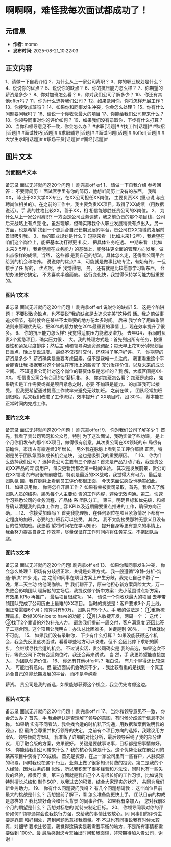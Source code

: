 # 啊啊啊，难怪我每次面试都成功了！

## 元信息
- **作者**: momo
- **发布时间**: 2025-08-21_10:22:03

## 正文内容

1、请做一下自我介绍
2、为什么从上一家公司离职？
3、你的职业规划是什么？
4、说说你的优点？
5、说说你的缺点？
6、你的抗压能力怎么样？
7、你期望的薪资是多少？
8、你对加班怎么看？
9、你对我们公司了解多少？
10、你还有其他offer吗？
11、你为什么选择我们公司？
12、如果录用你，你将怎样开展工作？
13、你接受加班吗？
14、如果你和同事发生冲突，你会怎么处理？
15、你有什么问题要问我吗？
16、请说一个你收获最大的项目
17、你能给我们公司带来什么？
18、你领导同事对你的评价如何？
19、如果我们没有录取你，下步有什么打算？
20、当你和领导意见不一致，你会怎么办？
#求职[话题]# #找工作[话题]# #秋招[话题]# #面试技巧[话题]# #求职辅导[话题]# #面试问题[话题]# #offer[话题]# #大学生求职[话题]# #职场干货[话题]# #面经[话题]#

## 图片文本

### 封面图片文本

备忘录
面试无非就问这20个问题！
刷完拿off er!
1、
请做一下自我介绍
参考回答：
不要背简历！
面试官手里有你的简历，他想听简历上没有的东西。
我叫XX，
毕业于XX大学XX专业，在XX公司担任XX岗位，
主要负责XX
(重点说
与应聘岗位相关的）。在之前的工作中，我主要负责XX项目，取得了XX成绩
（用数据说话）。手
我的性格比较XX，善于XX，相
相信能够胜任贵公司的X岗位。
2、
为什么从上一家公司离职?
一方面是公司业务调整，我之前负责的那个项目线，公司后来战略上有点变
化，虽然理解，但确实跟我个人职业发展稍微有点出入。另一方面，也是希望
找到一个更适合自己长期发展的平台，贵公司在XX领域的发展前景很吸引我。
3、
你的职业规划是什么？
短期来看
（比如未来1-2年），我希望在咱们这个岗位上，能把基本功打得更
扎实，
把具体业务吃透。
中期来看
（比如未来3-5年），我希望能在业务能力
的基础上，能够往更全面的管理方向发展，做出点像样的成绩。当然，
这些都
是我自己的想法，具体怎么走，还得看公司平台给到的机会和培养。
说说你的优点?
4、
可能就是做事比较专注，有始有终，一旦接手了任
好的，
优点呢，手
我觉得吧，
务，
还有就是比较愿意学习新东西，
会想办法把它搞定，
不太喜欢半途而废。
这行变化快，我觉得保持学习能力挺重要的。

### 图片1文本

备忘录
面试无非就问这20个问题！
刷完拿off er!
说说你的缺点?
5、
这是个陷阱题！
不要说致命缺点，也不要说"我的缺点是太追求完美"这种假
话。我之前做事追求细节，有时候会在某些不太重要的地方花太多时间。
后来
我学会了用四象限法则来管理优先级，把80%的精力放在20%最重要的事情
上，现在效率提升了很多。
6、
你的抗压能力怎么样?
我觉得适度压力能激发潜力。
去年Q4，
我同时负责3个紧急项目，确实压力很
、
大。我的处理方式是：首先列出所有任务，按重要性和紧急程度排序；然后主
动和领导沟通资源调配；每天早上花10分钟规划当日重点，晚上复盘进度。
最终不仅按时交付，还获得了客户好评。
7、
你期望的薪资是多少？
薪资确实是重要考虑因素，但不是我唯一关注的。
我更看重这个平台能否让我
根据我对这个岗位在市场上的薪资了
充分发挥价值，以及未来的成长空间。
不知道贵公司针对这个岗位的薪资体系是怎样的？我
解，大概区间是XX-XX。
相信贵公司会有合理的定薪标准。
8、
你对加班怎么看？
加班是态度，
如果确实是工作需要或者是项目紧急之时，必要
不加班是能力。
的加班我可以接受。
但我更希望通过提高工作效率来避免无效加班。
之前在做
。
团队经常加班到很晚，后来我们改进了工作流程，效率提升了
XX项目时，团
30%，
基本能在正常时间内完成工作。

### 图片2文本

备忘录
面试无非就问这20个问题！
刷完拿offer!
9、
你对我们公司了解多少？
首先，我看了贵公司官网和公众号，特别
为了这次面试，我确实做了些功课。
是上个月你们发布的那个XX项目，做得很有创意。其次贵公司在XX领域的布
局很有前瞻性，市场占有率连续3年增长。
另外我在脉脉上看到员工评价都很
正面，特别是关于团队氛围和成长机会这块，
这也是吸引我的重要原因。
「
10、
你为什么选择我们公司？
选择贵公司主要有三个原因：首先是产品打动了我，我是贵公司XX产品的深
度用户，每次更新我都会第一时间体验。
其次是发展前景，贵公司在XX领域
的布局很有前瞻性，特别是最近的XX战略，我觉得大有可为。最后是团队氛
围，我在脉脉上看到员工评价都很正面，
今天来面试感受也确实如此。
11、
如果录用你，
你将怎样开展工作？
如果有幸被贵司录取，首先，我会去了解团队人员的结构，熟悉每个人主要负
责的工作内容，避免无效沟通。第二，快速学习熟悉公司的业务流程、产品体
系
团队分工。
第三，明确目标和优先级，和领导确认清楚我的具体工作内
_
容
KPI以及近期需要重点推进的工作，确保方向正确。
_
12、
你接受加班吗？
首先我能理解，在任何职位在项目紧急情况下都有一定程度的加班，必要的加
班我可以接受。
其次，
我不太能接受那种无意义且没有目的性的加班。我更希
望将时间花在学习知识、
提升自身等更有意义的事情上。我会努力提高自身工
作效率，尽量保证在工作时间内将任务完成，不拖团队后腿。

### 图片3文本

备忘录
面试无非就问这20个问题!
刷完拿off  er!
13、
如果你和同事发生冲突，
你会怎么处理？
职场有分歧很正常，关键是处理方式。
我一般遵循"冷静-分析-沟通-解决"四步
走。之
之前和同事在项目方案上产生分歧，我先让自己冷静了一晚，第二天主动
约他喝咖啡。手
我们聊开了，原来他担心新方案风险太大，万一失败会影响团队
理解他的立场后，我提议做个折中方案：先小范围试点新方案，有效果
KPIo
再推广，
最后项目很成功。
14、
请说一个你收获最大的项目
去年带领团队完成了公司历史上最难的XX项目。
当时的挑战是：客户要求3个
月上线，但正常需要6个月；预算只有50万，
团队只有5个人。手
我的做法是：
①重新梳理需求，砍掉30%nice to have的功能；
②引入敏捷开发，两周一个
：
迭代；③找了2个靠谱的外包补充人力。
最终我们提前一周交付，客户满意度
还因此签了二期合同。这个项目让我明白：办法总比困难多，关键是别
98%，
一开始就说不可能。
15、
如果我们没有录取你，
下步有什么打算？
如果没能获得这个机会，我会先反思这次面试，看看哪些地方可以改进。但不
会因此停下求职的脚步，
会继续寻找合适的机会。
不过说实话，贵公司确实是
我的首选，如果这次不行，等贵公司下次有合适岗位时，我还会再来试试。
当
然，手
我更希望能直接加入，
为团队创造价值。
16、
你还有其他offer吗？
坦白说，
有几个聊得还比较深入，
可能也有意向。但
最近面试机会确实不少，
.
我比较看重的是找到一个真正适合自己的
能长期发展的平台，
而不是单纯看

薪资。
贵公司是我的首选，如果能够获得这个机会，我会优先考虑这边。

### 图片4文本

备忘录
面试无非就问这20个问题！
刷完拿off  r!
17、
当你和领导意见不一致，
你会怎么办？
首先，手
我会确认是否理解了领导的意图，有时候分歧源于信息不对称。
如果确
实有不同看法，我会找合适的时机私下沟通，用数据和案例说明我的观点，但
最终会尊重并执行领导的决定。
之前有个项目方向的选择，我建议用方案A，
领导倾向方案B。
我准备了详细的对比分析，最后领导采纳了我的部分建议，
用了融合版的方案，效果很好。
关键是要就事论事，目标都是把事情做好。
18、
你能给我们公司带来什么？
我的核心优势是什么，这个优势让我在前公司的某某项目中获得了XX成绩。
首先是资源，在上一家公司里有一些客户，人脉资源的积累，同时我也在这个
行业，业务上做了很多知识付费的投资。第二是我的个人经验，因为业务的相
似性，所以我积累了很多经验和方法论，同时也有一些失败的经验，都很可
贵。第三方面就是我自己个人有很长好的工作习惯，比如说我特别擅长总结和
制作SOP，以我过去的积累，结合大家现实的状况，
共同为我们新业务助力。
19、
你有什么问题要问我吗？
有几个问题想请教：
这个岗位目前最大的挑战是什么？
我想提前了解下，看
怎么准备能更快上手。
团队目前的构成是怎样的？
我比较好奇会和什么背景
的同事合作。
如果我有幸加入，
您对我前3个月的期望是什么？
我想对标您的
期待来制定目标。
20、
你领导同事对你的评价如何?
领导通常会说我执行力强，交给我的事情比较放心。同
同事们的评价主要是靠谱
和好相处，遇到问题愿意找我商量。不
不过也有同事说我有时候太较真，对细节
要求比较高。我觉得这确实是我需要平衡的地方，不是所有事情都需要做到
100分。最
最后感谢您今天抽出时间和我面谈，非常期待加入贵公司，谢谢！
